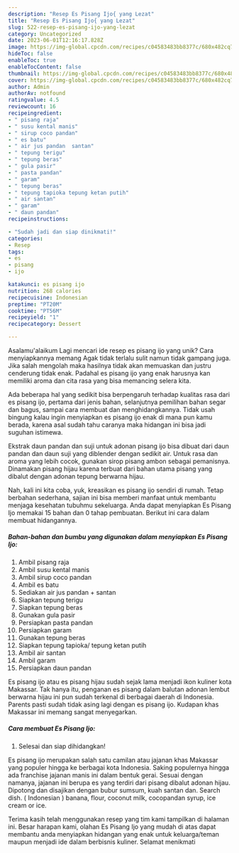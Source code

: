 ```yaml
---
description: "Resep Es Pisang Ijo{ yang Lezat"
title: "Resep Es Pisang Ijo{ yang Lezat"
slug: 522-resep-es-pisang-ijo-yang-lezat
category: Uncategorized
date: 2023-06-01T12:16:17.828Z
image: https://img-global.cpcdn.com/recipes/c04583483bb8377c/680x482cq70/es-pisang-ijo-foto-resep-utama.jpg
hideToc: false
enableToc: true
enableTocContent: false
thumbnail: https://img-global.cpcdn.com/recipes/c04583483bb8377c/680x482cq70/es-pisang-ijo-foto-resep-utama.jpg
cover: https://img-global.cpcdn.com/recipes/c04583483bb8377c/680x482cq70/es-pisang-ijo-foto-resep-utama.jpg
author: Admin
authorAv: notfound
ratingvalue: 4.5
reviewcount: 16
recipeingredient:
- " pisang raja"
- " susu kental manis"
- " sirup coco pandan"
- " es batu"
- " air jus pandan  santan"
- " tepung terigu"
- " tepung beras"
- " gula pasir"
- " pasta pandan"
- " garam"
- " tepung beras"
- " tepung tapioka tepung ketan putih"
- " air santan"
- " garam"
- " daun pandan"
recipeinstructions:

- "Sudah jadi dan siap dinikmati!"
categories:
- Resep
tags:
- es
- pisang
- ijo

katakunci: es pisang ijo 
nutrition: 268 calories
recipecuisine: Indonesian
preptime: "PT20M"
cooktime: "PT56M"
recipeyield: "1"
recipecategory: Dessert

---
```



Asalamu'alaikum Lagi mencari ide resep es pisang ijo yang unik? Cara menyiapkannya memang Agak tidak terlalu sulit namun tidak gampang juga. Jika salah mengolah maka hasilnya tidak akan memuaskan dan justru cenderung tidak enak. Padahal es pisang ijo yang enak harusnya kan memiliki aroma dan cita rasa yang bisa memancing selera kita.


Ada beberapa hal yang sedikit bisa berpengaruh terhadap kualitas rasa dari es pisang ijo, pertama dari jenis bahan, selanjutnya pemilihan bahan segar dan bagus, sampai cara membuat dan menghidangkannya. Tidak usah bingung kalau ingin menyiapkan es pisang ijo enak di mana pun kamu berada, karena asal sudah tahu caranya maka hidangan ini bisa jadi suguhan istimewa.

Ekstrak daun pandan dan suji untuk adonan pisang ijo bisa dibuat dari daun pandan dan daun suji yang diblender dengan sedikit air. Untuk rasa dan aroma yang lebih cocok, gunakan sirop pisang ambon sebagai pemanisnya. Dinamakan pisang hijau karena terbuat dari bahan utama pisang yang dibalut dengan adonan tepung berwarna hijau.


Nah, kali ini kita coba, yuk, kreasikan es pisang ijo sendiri di rumah. Tetap berbahan sederhana, sajian ini bisa memberi manfaat untuk membantu menjaga kesehatan tubuhmu sekeluarga. Anda dapat menyiapkan Es Pisang Ijo memakai 15 bahan dan 0 tahap pembuatan. Berikut ini cara dalam membuat hidangannya.

<!--inarticleads1-->

##### Bahan-bahan dan bumbu yang digunakan dalam menyiapkan Es Pisang Ijo:

1. Ambil  pisang raja
1. Ambil  susu kental manis
1. Ambil  sirup coco pandan
1. Ambil  es batu
1. Sediakan  air jus pandan + santan
1. Siapkan  tepung terigu
1. Siapkan  tepung beras
1. Gunakan  gula pasir
1. Persiapkan  pasta pandan
1. Persiapkan  garam
1. Gunakan  tepung beras
1. Siapkan  tepung tapioka/ tepung ketan putih
1. Ambil  air santan
1. Ambil  garam
1. Persiapkan  daun pandan


Es pisang ijo atau es pisang hijau sudah sejak lama menjadi ikon kuliner kota Makassar. Tak hanya itu, penganan es pisang dalam balutan adonan lembut berwarna hijau ini pun sudah terkenal di berbagai daerah di Indonesia. Parents pasti sudah tidak asing lagi dengan es pisang ijo. Kudapan khas Makassar ini memang sangat menyegarkan. 

<!--inarticleads2-->

##### Cara membuat Es Pisang Ijo:


1. Selesai dan siap dihidangkan!

Es pisang ijo merupakan salah satu camilan atau jajanan khas Makassar yang populer hingga ke berbagai kota Indonesia. Saking populernya hingga ada franchise jajanan manis ini dalam bentuk gerai. Sesuai dengan namanya, jajanan ini berupa es yang terdiri dari pisang dibalut adonan hijau. Dipotong dan disajikan dengan bubur sumsum, kuah santan dan. Search dish. ( Indonesian ) banana, flour, coconut milk, cocopandan syrup, ice cream or ice. 

Terima kasih telah menggunakan resep yang tim kami tampilkan di halaman ini. Besar harapan kami, olahan Es Pisang Ijo yang mudah di atas dapat membantu anda menyiapkan hidangan yang enak untuk keluarga/teman maupun menjadi ide dalam berbisnis kuliner. Selamat menikmati
